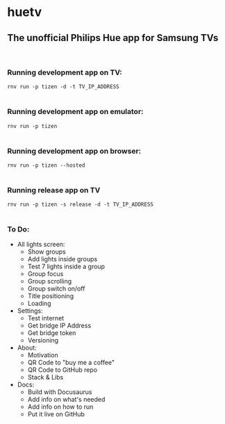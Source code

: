 # huetv

## The unofficial Philips Hue app for Samsung TVs   
<br/>

### Running development app on TV:
`rnv run -p tizen -d -t TV_IP_ADDRESS`
<br/>
<br/>

### Running development app on emulator:
`rnv run -p tizen`
<br/>
<br/>

### Running development app on browser:
`rnv run -p tizen --hosted`
<br/>
<br/>

### Running release app on TV
`rnv run -p tizen -s release -d -t TV_IP_ADDRESS`
<br/>
<br/>

###  To Do:
- All lights screen:
  - Show groups
  - Add lights inside groups
  - Test 7 lights inside a group
  - Group focus
  - Group scrolling
  - Group switch on/off
  - Title positioning
  - Loading
- Settings:
  - Test internet
  - Get bridge IP Address
  - Get bridge token
  - Versioning
- About:
  - Motivation
  - QR Code to "buy me a coffee"
  - QR Code to GitHub repo
  - Stack & Libs
- Docs:
  - Build with Docusaurus
  - Add info on what's needed
  - Add info on how to run
  - Put it live on GitHub

